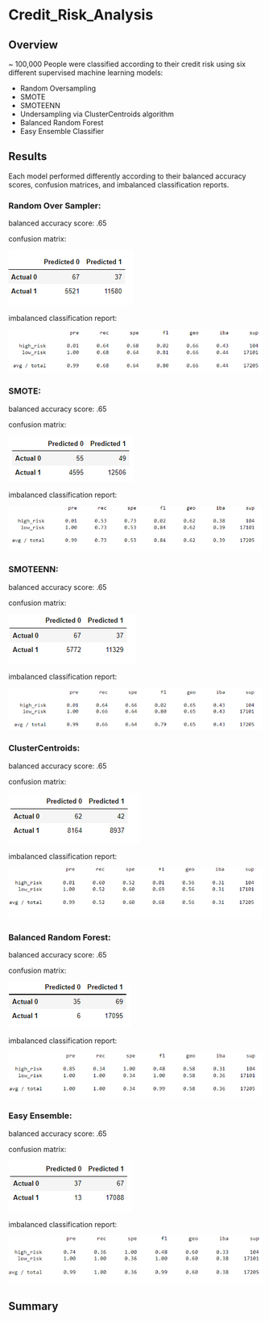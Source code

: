 # Credit_Risk_Analysis

## Overview

~ 100,000 People were classified according to their credit risk using six different supervised machine learning models:
  * Random Oversampling
  * SMOTE
  * SMOTEENN
  * Undersampling via ClusterCentroids algorithm
  * Balanced Random Forest
  * Easy Ensemble Classifier


## Results

Each model performed differently according to their balanced accuracy scores, confusion matrices, and imbalanced classification reports.

### Random Over Sampler:

balanced accuracy score: .65

confusion matrix:

![](images/oversampling_cm.PNG)

imbalanced classification report:

![](images/oversampling_report.PNG)

### SMOTE:

balanced accuracy score: .65

confusion matrix:

![](images/SMOTE_cm.PNG)

imbalanced classification report:

![](images/SMOTE_report.PNG)

### SMOTEENN:

balanced accuracy score: .65

confusion matrix:

![](images/SMOTEENN_cm.PNG)

imbalanced classification report:

![](images/SMOTEENN_report.PNG)

### ClusterCentroids:

balanced accuracy score: .65

confusion matrix:

![](images/undersampling_cm.PNG)

imbalanced classification report:

![](images/undersampling_report.PNG)

### Balanced Random Forest:

balanced accuracy score: .65

confusion matrix:

![](images/randomforest_cm.PNG)

imbalanced classification report:

![](images/randomforest_report.PNG)

### Easy Ensemble:

balanced accuracy score: .65

confusion matrix:

![](images/easye_cm.PNG)

imbalanced classification report:

![](images/easye_report.PNG)

## Summary
